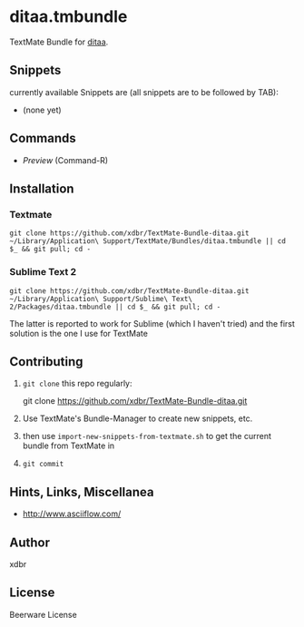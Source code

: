 ditaa.tmbundle
==============

TextMate Bundle for [ditaa](http://ditaa.sourceforge.net/).

Snippets
--------

currently available Snippets are (all snippets are to be followed by TAB):

* (none yet)


Commands
--------

* *Preview* (Command-R)

Installation
------------

### Textmate

```
git clone https://github.com/xdbr/TextMate-Bundle-ditaa.git ~/Library/Application\ Support/TextMate/Bundles/ditaa.tmbundle || cd $_ && git pull; cd -
```

### Sublime Text 2
```
git clone https://github.com/xdbr/TextMate-Bundle-ditaa.git ~/Library/Application\ Support/Sublime\ Text\ 2/Packages/ditaa.tmbundle || cd $_ && git pull; cd -
```

The latter is reported to work for Sublime (which I haven't tried) and the first solution is the one I use for TextMate

Contributing
------------

1) `git clone` this repo regularly:

    git clone https://github.com/xdbr/TextMate-Bundle-ditaa.git

2) Use TextMate's Bundle-Manager to create new snippets, etc.

3) then use `import-new-snippets-from-textmate.sh` to get the current bundle from TextMate in

4) `git commit`

Hints, Links, Miscellanea
-------------------------

* <http://www.asciiflow.com/>

Author
------

xdbr

License
-------

Beerware License

